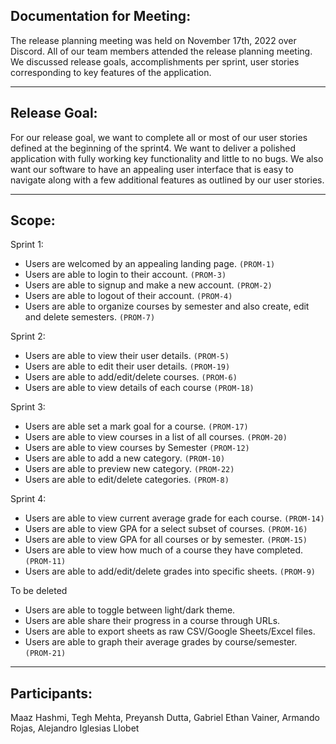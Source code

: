 ## Documentation for Meeting:

The release planning meeting was held on November 17th, 2022 over Discord. All of our team members attended the release planning meeting. We discussed release goals, accomplishments per sprint, user stories corresponding to key features of the application.

---

## Release Goal:

For our release goal, we want to complete all or most of our user stories defined at the beginning of the sprint4. We want to deliver a polished application with fully working key functionality and little to no bugs. We also want our software to have an appealing user interface that is easy to navigate along with a few additional features as outlined by our user stories.

---

## Scope:

Sprint 1:

- Users are welcomed by an appealing landing page. `(PROM-1)`
- Users are able to login to their account. `(PROM-3)`
- Users are able to signup and make a new account. `(PROM-2)`
- Users are able to logout of their account. `(PROM-4)`
- Users are able to organize courses by semester and also create, edit and delete semesters. `(PROM-7)`

Sprint 2:

- Users are able to view their user details. `(PROM-5)`
- Users are able to edit their user details. `(PROM-19)`
- Users are able to add/edit/delete courses. `(PROM-6)`
- Users are able to view details of each course `(PROM-18)`

Sprint 3:

- Users are able set a mark goal for a course. `(PROM-17)`
- Users are able to view courses in a list of all courses. `(PROM-20)`
- Users are able to view courses by Semester `(PROM-12)`
- Users are able to add a new category. `(PROM-10)`
- Users are able to preview new category. `(PROM-22)`
- Users are able to edit/delete categories. `(PROM-8)`

Sprint 4:

- Users are able to view current average grade for each course. `(PROM-14)`
- Users are able to view GPA for a select subset of courses. `(PROM-16)`
- Users are able to view GPA for all courses or by semester. `(PROM-15)`
- Users are able to view how much of a course they have completed. `(PROM-11)`
- Users are able to add/edit/delete grades into specific sheets. `(PROM-9)`

To be deleted

- Users are able to toggle between light/dark theme.
- Users are able share their progress in a course through URLs.
- Users are able to export sheets as raw CSV/Google Sheets/Excel files.
- Users are able to graph their average grades by course/semester. `(PROM-21)`

---

## Participants:

Maaz Hashmi, Tegh Mehta, Preyansh Dutta, Gabriel Ethan Vainer, Armando Rojas, Alejandro Iglesias Llobet

